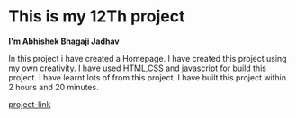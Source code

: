 # This is my 12Th project

**I'm  Abhishek Bhagaji Jadhav**

In this project i have created a Homepage.
I have created this project using my own creativity.
I have used HTML,CSS and javascript for build this project.
I have learnt lots of from this project.
I have built this project within 2 hours and 20 minutes.

[project-link](https://abhi16.netlify.app/)
